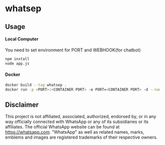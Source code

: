 # whatsep

## Usage

#### Local Computer
You need to set environment for PORT and WEBHOOK(for chatbot)

```bash
npm install
node app.js
```

#### Docker
```bash
docker build --tag whatsep .
docker run -p <PORT>:<CONTAINER PORT> -e PORT=<CONTAINER PORT> -d --name absen whatsep
```

## Disclaimer
This project is not affiliated, associated, authorized, endorsed by, or in any way officially connected with WhatsApp or any of its subsidiaries or its affiliates. The official WhatsApp website can be found at https://whatsapp.com. "WhatsApp" as well as related names, marks, emblems and images are registered trademarks of their respective owners.
